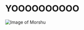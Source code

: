 # YOOOOOOOOOO
![Image of Morshu](https://user-images.githubusercontent.com/77861338/194777243-c934a891-9a55-4d12-92b2-e01c4cd8153e.png)
